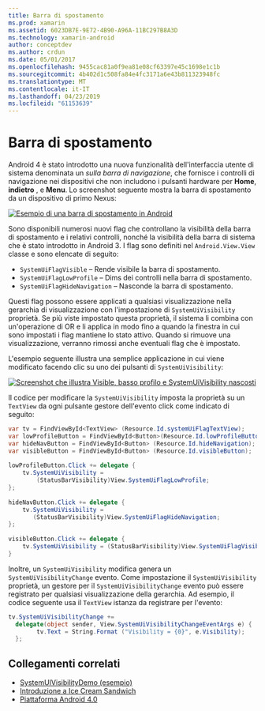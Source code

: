 ```yaml
---
title: Barra di spostamento
ms.prod: xamarin
ms.assetid: 6023DB7E-9E72-4B90-A96A-11BC297B8A3D
ms.technology: xamarin-android
author: conceptdev
ms.author: crdun
ms.date: 05/01/2017
ms.openlocfilehash: 9455cac81a0f9ea81e08cf63397e45c1698e1c1b
ms.sourcegitcommit: 4b402d1c508fa84e4fc3171a6e43b811323948fc
ms.translationtype: MT
ms.contentlocale: it-IT
ms.lasthandoff: 04/23/2019
ms.locfileid: "61153639"
---
```

# <a name="navigation-bar"></a>Barra di spostamento

Android 4 è stato introdotto una nuova funzionalità dell'interfaccia utente di sistema denominata un *sulla barra di navigazione*, che fornisce i controlli di navigazione nei dispositivi che non includono i pulsanti hardware per **Home**, **indietro** , e **Menu**.
Lo screenshot seguente mostra la barra di spostamento da un dispositivo di primo Nexus:

 [![Esempio di una barra di spostamento in Android](navigation-bar-images/19-navbar.png)](navigation-bar-images/19-navbar.png#lightbox)

Sono disponibili numerosi nuovi flag che controllano la visibilità della barra di spostamento e i relativi controlli, nonché la visibilità della barra di sistema che è stato introdotto in Android 3. I flag sono definiti nel `Android.View.View` classe e sono elencate di seguito:

-   `SystemUiFlagVisible` &ndash; Rende visibile la barra di spostamento. 
-   `SystemUiFlagLowProfile` &ndash; Dims dei controlli nella barra di spostamento. 
-   `SystemUiFlagHideNavigation` &ndash; Nasconde la barra di spostamento. 


Questi flag possono essere applicati a qualsiasi visualizzazione nella gerarchia di visualizzazione con l'impostazione di `SystemUiVisibility` proprietà. Se più viste impostato questa proprietà, il sistema li combina con un'operazione di OR e li applica in modo fino a quando la finestra in cui sono impostati i flag mantiene lo stato attivo. Quando si rimuove una visualizzazione, verranno rimossi anche eventuali flag che è impostato.

L'esempio seguente illustra una semplice applicazione in cui viene modificato facendo clic su uno dei pulsanti di `SystemUiVisibility`:

 [![Screenshot che illustra Visible, basso profilo e SystemUiVisibility nascosti](navigation-bar-images/18-systemuivisibility.png)](navigation-bar-images/18-systemuivisibility.png#lightbox)

Il codice per modificare la `SystemUiVisibility` imposta la proprietà su un `TextView` da ogni pulsante gestore dell'evento click come indicato di seguito:

```csharp
var tv = FindViewById<TextView> (Resource.Id.systemUiFlagTextView);
var lowProfileButton = FindViewById<Button>(Resource.Id.lowProfileButton);
var hideNavButton = FindViewById<Button> (Resource.Id.hideNavigation);
var visibleButton = FindViewById<Button> (Resource.Id.visibleButton);
           
lowProfileButton.Click += delegate {
    tv.SystemUiVisibility =
        (StatusBarVisibility)View.SystemUiFlagLowProfile;
};
           
hideNavButton.Click += delegate {
    tv.SystemUiVisibility =
       (StatusBarVisibility)View.SystemUiFlagHideNavigation;        
};
           
visibleButton.Click += delegate {
    tv.SystemUiVisibility = (StatusBarVisibility)View.SystemUiFlagVisible;
}
```

Inoltre, un `SystemUiVisibility` modifica genera un `SystemUiVisibilityChange` evento. Come impostazione il `SystemUiVisibility` proprietà, un gestore per il `SystemUiVisibilityChange` evento può essere registrato per qualsiasi visualizzazione della gerarchia. Ad esempio, il codice seguente usa il `TextView` istanza da registrare per l'evento:

```csharp
tv.SystemUiVisibilityChange +=
  delegate(object sender, View.SystemUiVisibilityChangeEventArgs e) {
        tv.Text = String.Format ("Visibility = {0}", e.Visibility);
  };
```



## <a name="related-links"></a>Collegamenti correlati

- [SystemUIVisibilityDemo (esempio)](https://developer.xamarin.com/samples/monodroid/SystemUIVisibilityDemo/)
- [Introduzione a Ice Cream Sandwich](http://www.android.com/about/ice-cream-sandwich/)
- [Piattaforma Android 4.0](https://developer.android.com/sdk/android-4.0.html)
